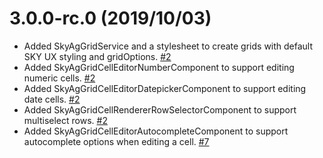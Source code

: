 # 3.0.0-rc.0 (2019/10/03)

- Added SkyAgGridService and a stylesheet to create grids with default SKY UX styling and gridOptions. [#2](https://github.com/blackbaud/skyux-ag-grid/pull/2)
- Added SkyAgGridCellEditorNumberComponent to support editing numeric cells. [#2](https://github.com/blackbaud/skyux-ag-grid/pull/2)
- Added SkyAgGridCellEditorDatepickerComponent to support editing date cells. [#2](https://github.com/blackbaud/skyux-ag-grid/pull/2)
- Added SkyAgGridCellRendererRowSelectorComponent to support multiselect rows. [#2](https://github.com/blackbaud/skyux-ag-grid/pull/2)
- Added SkyAgGridCellEditorAutocompleteComponent to support autocomplete options when editing a cell. [#7](https://github.com/blackbaud/skyux-ag-grid/pull/7)
